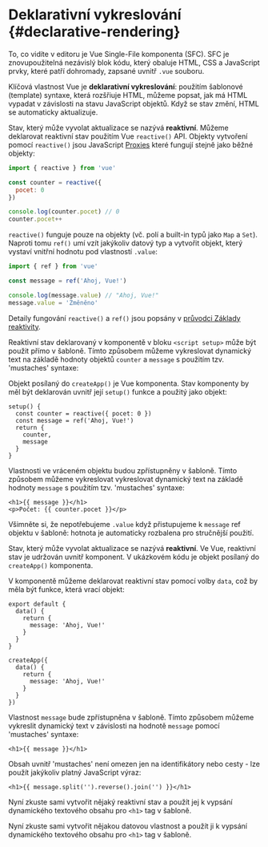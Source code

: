 # Deklarativní vykreslování {#declarative-rendering}

<div class="sfc">

To, co vidíte v editoru je Vue Single-File komponenta (SFC). SFC je znovupoužitelná nezávislý blok kódu, který obaluje HTML, CSS a JavaScript prvky, které patří dohromady, zapsané uvnitř `.vue` souboru.

</div>

Klíčová vlastnost Vue je **deklarativní vykreslování**: použitím šablonové (template) syntaxe, která rozšřiuje HTML, můžeme popsat, jak má HTML vypadat v závislosti na stavu JavaScript objektů. Když se stav změní, HTML se automaticky aktualizuje.

<div class="composition-api">

Stav, který může vyvolat aktualizace se nazývá **reaktivní**. Můžeme deklarovat reaktivní stav použitím Vue `reactive()` API. Objekty vytvoření pomocí `reactive()` jsou JavaScript [Proxies](https://developer.mozilla.org/en-US/docs/Web/JavaScript/Reference/Global_Objects/Proxy) které fungují stejně jako běžné objekty:

```js
import { reactive } from 'vue'

const counter = reactive({
  pocet: 0
})

console.log(counter.pocet) // 0
counter.pocet++
```

`reactive()` funguje pouze na objekty (vč. polí a built-in typů jako `Map` a `Set`). Naproti tomu `ref()` umí vzít jakýkoliv datový typ a vytvořit objekt, který vystaví vnitřní hodnotu pod vlastností `.value`:

```js
import { ref } from 'vue'

const message = ref('Ahoj, Vue!')

console.log(message.value) // "Ahoj, Vue!"
message.value = 'Změněno'
```

Detaily fungování `reactive()` a `ref()` jsou popsány v <a target="_blank" href="/guide/essentials/reactivity-fundamentals.html">průvodci Základy reaktivity</a>.

<div class="sfc">

Reaktivní stav deklarovaný v komponentě v bloku `<script setup>` může být použit přímo v šabloně. Tímto způsobem můžeme vykreslovat dynamický text na základě hodnoty objektů `counter` a `message` s použitím tzv. 'mustaches' syntaxe:

</div>

<div class="html">

Objekt posílaný do `createApp()` je Vue komponenta. Stav komponenty by měl být deklarován uvnitř její `setup()` funkce a použitý jako objekt:

```js{2,5}
setup() {
  const counter = reactive({ pocet: 0 })
  const message = ref('Ahoj, Vue!')
  return {
    counter,
    message
  }
}
```

Vlastnosti ve vráceném objektu budou zpřístupněny v šabloně. Tímto způsobem můžeme vykreslovat vykreslovat dynamický text na základě hodnoty `message` s použitím tzv. 'mustaches' syntaxe:

</div>

```vue-html
<h1>{{ message }}</h1>
<p>Počet: {{ counter.pocet }}</p>
```

Všimněte si, že nepotřebujeme `.value` když přistupujeme k `message` ref objektu v šabloně: hotnota je automaticky rozbalena pro stručnější použití.

</div>

<div class="options-api">

Stav, který může vyvolat aktualizace se nazývá **reaktivní**. Ve Vue, reaktivní stav je udržován uvnitř komponent. <span class="html">V ukázkovém kódu je objekt posílaný do `createApp()` komponenta. </span>

V komponentě můžeme deklarovat reaktivní stav pomocí volby `data`, což by měla být funkce, která vrací objekt:

<div class="sfc">

```js{3-5}
export default {
  data() {
    return {
      message: 'Ahoj, Vue!'
    }
  }
}
```

</div>
<div class="html">

```js{3-5}
createApp({
  data() {
    return {
      message: 'Ahoj, Vue!'
    }
  }
})
```

</div>

Vlastnost `message` bude zpřístupněna v šabloně. Tímto způsobem můžeme vykreslit dynamický text v závislosti na hodnotě `message` pomocí 'mustaches' syntaxe:

```vue-html
<h1>{{ message }}</h1>
```

</div>

Obsah uvnitř 'mustaches' není omezen jen na identifikátory nebo cesty - lze použít jakýkoliv platný JavaScript výraz:

```vue-html
<h1>{{ message.split('').reverse().join('') }}</h1>
```

<div class="composition-api">

Nyní zkuste sami vytvořit nějaký reaktivní stav a použít jej k vypsání dynamického textového obsahu pro `<h1>` tag v šabloně.

</div>

<div class="options-api">

Nyní zkuste sami vytvořit nějakou datovou vlastnost a použít ji k vypsání dynamického textového obsahu pro `<h1>` tag v šabloně.

</div>
